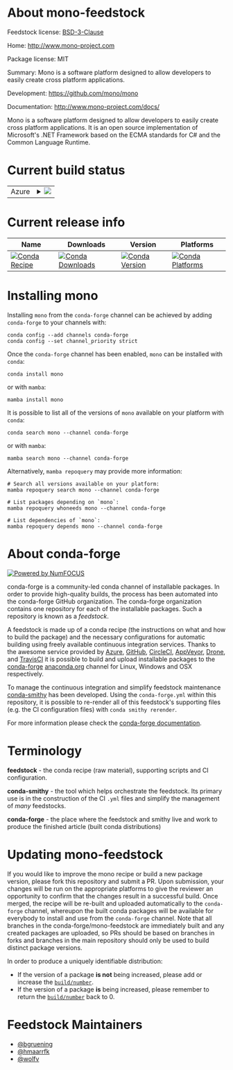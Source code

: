 About mono-feedstock
====================

Feedstock license: [BSD-3-Clause](https://github.com/conda-forge/mono-feedstock/blob/main/LICENSE.txt)

Home: http://www.mono-project.com

Package license: MIT

Summary: Mono is a software platform designed to allow developers to easily create cross platform applications.


Development: https://github.com/mono/mono

Documentation: http://www.mono-project.com/docs/

Mono is a software platform designed to allow developers to easily create cross platform applications.
It is an open source implementation of Microsoft's .NET Framework based on the ECMA standards for C# and the Common Language Runtime.


Current build status
====================


<table>
    
  <tr>
    <td>Azure</td>
    <td>
      <details>
        <summary>
          <a href="https://dev.azure.com/conda-forge/feedstock-builds/_build/latest?definitionId=637&branchName=main">
            <img src="https://dev.azure.com/conda-forge/feedstock-builds/_apis/build/status/mono-feedstock?branchName=main">
          </a>
        </summary>
        <table>
          <thead><tr><th>Variant</th><th>Status</th></tr></thead>
          <tbody><tr>
              <td>linux_64</td>
              <td>
                <a href="https://dev.azure.com/conda-forge/feedstock-builds/_build/latest?definitionId=637&branchName=main">
                  <img src="https://dev.azure.com/conda-forge/feedstock-builds/_apis/build/status/mono-feedstock?branchName=main&jobName=linux&configuration=linux%20linux_64_" alt="variant">
                </a>
              </td>
            </tr><tr>
              <td>linux_aarch64</td>
              <td>
                <a href="https://dev.azure.com/conda-forge/feedstock-builds/_build/latest?definitionId=637&branchName=main">
                  <img src="https://dev.azure.com/conda-forge/feedstock-builds/_apis/build/status/mono-feedstock?branchName=main&jobName=linux&configuration=linux%20linux_aarch64_" alt="variant">
                </a>
              </td>
            </tr><tr>
              <td>osx_64</td>
              <td>
                <a href="https://dev.azure.com/conda-forge/feedstock-builds/_build/latest?definitionId=637&branchName=main">
                  <img src="https://dev.azure.com/conda-forge/feedstock-builds/_apis/build/status/mono-feedstock?branchName=main&jobName=osx&configuration=osx%20osx_64_" alt="variant">
                </a>
              </td>
            </tr>
          </tbody>
        </table>
      </details>
    </td>
  </tr>
</table>

Current release info
====================

| Name | Downloads | Version | Platforms |
| --- | --- | --- | --- |
| [![Conda Recipe](https://img.shields.io/badge/recipe-mono-green.svg)](https://anaconda.org/conda-forge/mono) | [![Conda Downloads](https://img.shields.io/conda/dn/conda-forge/mono.svg)](https://anaconda.org/conda-forge/mono) | [![Conda Version](https://img.shields.io/conda/vn/conda-forge/mono.svg)](https://anaconda.org/conda-forge/mono) | [![Conda Platforms](https://img.shields.io/conda/pn/conda-forge/mono.svg)](https://anaconda.org/conda-forge/mono) |

Installing mono
===============

Installing `mono` from the `conda-forge` channel can be achieved by adding `conda-forge` to your channels with:

```
conda config --add channels conda-forge
conda config --set channel_priority strict
```

Once the `conda-forge` channel has been enabled, `mono` can be installed with `conda`:

```
conda install mono
```

or with `mamba`:

```
mamba install mono
```

It is possible to list all of the versions of `mono` available on your platform with `conda`:

```
conda search mono --channel conda-forge
```

or with `mamba`:

```
mamba search mono --channel conda-forge
```

Alternatively, `mamba repoquery` may provide more information:

```
# Search all versions available on your platform:
mamba repoquery search mono --channel conda-forge

# List packages depending on `mono`:
mamba repoquery whoneeds mono --channel conda-forge

# List dependencies of `mono`:
mamba repoquery depends mono --channel conda-forge
```


About conda-forge
=================

[![Powered by
NumFOCUS](https://img.shields.io/badge/powered%20by-NumFOCUS-orange.svg?style=flat&colorA=E1523D&colorB=007D8A)](https://numfocus.org)

conda-forge is a community-led conda channel of installable packages.
In order to provide high-quality builds, the process has been automated into the
conda-forge GitHub organization. The conda-forge organization contains one repository
for each of the installable packages. Such a repository is known as a *feedstock*.

A feedstock is made up of a conda recipe (the instructions on what and how to build
the package) and the necessary configurations for automatic building using freely
available continuous integration services. Thanks to the awesome service provided by
[Azure](https://azure.microsoft.com/en-us/services/devops/), [GitHub](https://github.com/),
[CircleCI](https://circleci.com/), [AppVeyor](https://www.appveyor.com/),
[Drone](https://cloud.drone.io/welcome), and [TravisCI](https://travis-ci.com/)
it is possible to build and upload installable packages to the
[conda-forge](https://anaconda.org/conda-forge) [anaconda.org](https://anaconda.org/)
channel for Linux, Windows and OSX respectively.

To manage the continuous integration and simplify feedstock maintenance
[conda-smithy](https://github.com/conda-forge/conda-smithy) has been developed.
Using the ``conda-forge.yml`` within this repository, it is possible to re-render all of
this feedstock's supporting files (e.g. the CI configuration files) with ``conda smithy rerender``.

For more information please check the [conda-forge documentation](https://conda-forge.org/docs/).

Terminology
===========

**feedstock** - the conda recipe (raw material), supporting scripts and CI configuration.

**conda-smithy** - the tool which helps orchestrate the feedstock.
                   Its primary use is in the construction of the CI ``.yml`` files
                   and simplify the management of *many* feedstocks.

**conda-forge** - the place where the feedstock and smithy live and work to
                  produce the finished article (built conda distributions)


Updating mono-feedstock
=======================

If you would like to improve the mono recipe or build a new
package version, please fork this repository and submit a PR. Upon submission,
your changes will be run on the appropriate platforms to give the reviewer an
opportunity to confirm that the changes result in a successful build. Once
merged, the recipe will be re-built and uploaded automatically to the
`conda-forge` channel, whereupon the built conda packages will be available for
everybody to install and use from the `conda-forge` channel.
Note that all branches in the conda-forge/mono-feedstock are
immediately built and any created packages are uploaded, so PRs should be based
on branches in forks and branches in the main repository should only be used to
build distinct package versions.

In order to produce a uniquely identifiable distribution:
 * If the version of a package **is not** being increased, please add or increase
   the [``build/number``](https://docs.conda.io/projects/conda-build/en/latest/resources/define-metadata.html#build-number-and-string).
 * If the version of a package **is** being increased, please remember to return
   the [``build/number``](https://docs.conda.io/projects/conda-build/en/latest/resources/define-metadata.html#build-number-and-string)
   back to 0.

Feedstock Maintainers
=====================

* [@bgruening](https://github.com/bgruening/)
* [@hmaarrfk](https://github.com/hmaarrfk/)
* [@wolfv](https://github.com/wolfv/)

